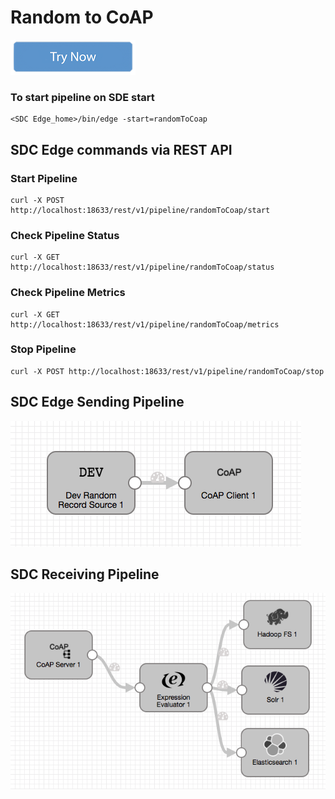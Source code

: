 # Random to CoAP

[![Try Now](../trynow.png)](http://localhost:18630?pipelineTitle=randomToCoap&importPipelineFromUrl=https://raw.githubusercontent.com/streamsets/datacollector-edge/blob/master/resources/samplePipelines/randomToCoap/pipeline.json)

### To start pipeline on SDE start

    <SDC Edge_home>/bin/edge -start=randomToCoap

## SDC Edge commands via REST API

### Start Pipeline
    curl -X POST http://localhost:18633/rest/v1/pipeline/randomToCoap/start

### Check Pipeline Status
    curl -X GET http://localhost:18633/rest/v1/pipeline/randomToCoap/status

### Check Pipeline Metrics
    curl -X GET http://localhost:18633/rest/v1/pipeline/randomToCoap/metrics

### Stop Pipeline
    curl -X POST http://localhost:18633/rest/v1/pipeline/randomToCoap/stop


## SDC Edge Sending Pipeline

![Image of SDC Edge Sending Pipeline](edge.png)


## SDC Receiving Pipeline

![Image of SDC Receiving Pipeline](sdccoap.png)
